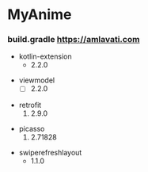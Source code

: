 # MyAnime 
### build.gradle https://amlavati.com
 - kotlin-extension
    - 2.2.0
 * viewmodel
    + [ ] 2.2.0
 + retrofit
    1. 2.9.0
 * picasso
    1. 2.71828
 - swiperefreshlayout
      - 1.1.0
